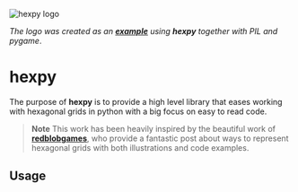 ![hexpy logo](https://github.com/ElisGrahn/hexpy/tree/main/res/logo.gif)

*The logo was created as an 
[**example**](https://github.com/ElisGrahn/hexpy/tree/main/examples/animate_logo) 
using **hexpy** together with PIL and pygame*.

# **hexpy**

The purpose of **hexpy** is to provide a high level library that eases working with hexagonal grids in python with a big focus on easy to read code.

> **Note**
> This work has been heavily inspired by the beautiful work of [**redblobgames**](https://www.redblobgames.com/grids/hexagons/), who provide a fantastic post about ways to represent hexagonal grids with both illustrations and code examples.

## **Usage**


<!-- <svg xmlns="http://www.w3.org/2000/svg" viewBox="0 0 100 30" fill="none">
    <text x="0" y="15" fill="#ACD97F">h</text>
    <text x="7" y="15" fill="#7FCCF2">e</text>
    <text x="14" y="15" fill="#F28CF2">x</text>
    <text x="20" y="15" fill="#3673A5">p</text>
    <text x="28" y="15" fill="#FFD342">y</text>

</svg> -->
